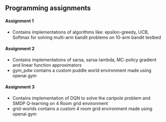 ## Programming assignments

#### Assignment 1
* Contains implementations of algorithms like: epsilon-greedy, UCB, Softmax for solving multi-arm bandit problems 
on 10-arm bandit testbed

#### Assignment 2
* Contains implementations of sarsa, sarsa-lambda, MC-policy gradient and linear function approximators
* gym_pdw contains a custom puddle world environment made using openai gym

#### Assignment 3
* Contains implementation of DQN to solve the cartpole problem and SMDP Q-learning on 4 Room grid environment
* grid-worlds contains a custom 4 room grid environment made using openai gym
